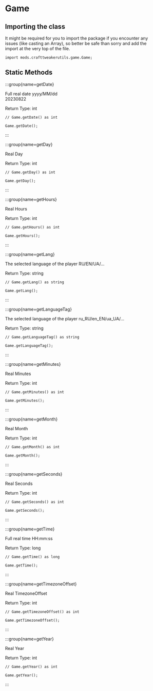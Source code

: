 # Game

## Importing the class

It might be required for you to import the package if you encounter any issues (like casting an Array), so better be safe than sorry and add the import at the very top of the file.
```zenscript
import mods.crafttweakerutils.game.Game;
```


## Static Methods

:::group{name=getDate}

Full real date yyyy/MM/dd <br />  20230822

Return Type: int

```zenscript
// Game.getDate() as int

Game.getDate();
```

:::

:::group{name=getDay}

Real Day

Return Type: int

```zenscript
// Game.getDay() as int

Game.getDay();
```

:::

:::group{name=getHours}

Real Hours

Return Type: int

```zenscript
// Game.getHours() as int

Game.getHours();
```

:::

:::group{name=getLang}

The selected language of the player RU/EN/UA/...

Return Type: string

```zenscript
// Game.getLang() as string

Game.getLang();
```

:::

:::group{name=getLanguageTag}

The selected language of the player ru_RU/en_EN/ua_UA/...

Return Type: string

```zenscript
// Game.getLanguageTag() as string

Game.getLanguageTag();
```

:::

:::group{name=getMinutes}

Real Minutes

Return Type: int

```zenscript
// Game.getMinutes() as int

Game.getMinutes();
```

:::

:::group{name=getMonth}

Real Month

Return Type: int

```zenscript
// Game.getMonth() as int

Game.getMonth();
```

:::

:::group{name=getSeconds}

Real Seconds

Return Type: int

```zenscript
// Game.getSeconds() as int

Game.getSeconds();
```

:::

:::group{name=getTime}

Full real time HH:mm:ss

Return Type: long

```zenscript
// Game.getTime() as long

Game.getTime();
```

:::

:::group{name=getTimezoneOffset}

Real TimezoneOffset

Return Type: int

```zenscript
// Game.getTimezoneOffset() as int

Game.getTimezoneOffset();
```

:::

:::group{name=getYear}

Real Year

Return Type: int

```zenscript
// Game.getYear() as int

Game.getYear();
```

:::

